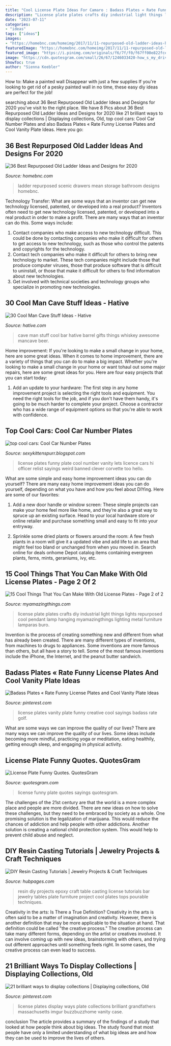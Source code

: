 ```yaml
---
title: "Cool License Plate Ideas For Camaro : Badass Plates « Rate Funny License Plates And Cool Vanity Plate Ideas"
description: "License plate plates crafts diy industrial light things lights repurposed cool pendant lamp hanging myamazingthings lighting metal furniture lamparas buro"
date: "2023-07-11"
categories:
- "ideas"
tags: ["ideas"]
images:
- "https://homebnc.com/homeimg/2017/11/11-repurposed-old-ladder-ideas-homebnc.jpg"
featuredImage: "https://homebnc.com/homeimg/2017/11/11-repurposed-old-ladder-ideas-homebnc.jpg"
featured_image: "https://i.pinimg.com/originals/f6/7f/f0/f67ff00e822fce159367d90ebf384a5e.jpg"
image: "https://cdn.quotesgram.com/small/26/67/1246033420-how_s_my_driving_540.jpg"
ShowToc: true
author: "Sienna Keebler"
---
```



How to: Make a painted wall Disappear with just a few supplies
If you're looking to get rid of a pesky painted wall in no time, these easy diy ideas are perfect for the job!

	

		
searching about 36 Best Repurposed Old Ladder Ideas and Designs for 2020 you've visit to the right place. We have 8 Pics about 36 Best Repurposed Old Ladder Ideas and Designs for 2020 like 21 brilliant ways to display collections | Displaying collections, Old, top cool cars: Cool Car Number Plates and also Badass Plates « Rate Funny License Plates and Cool Vanity Plate Ideas. Here you go:
		
    
## 36 Best Repurposed Old Ladder Ideas And Designs For 2020

<img loading=lazy src="https://homebnc.com/homeimg/2017/11/11-repurposed-old-ladder-ideas-homebnc.jpg" onerror="this.onerror=null;this.src='https://tse2.mm.bing.net/th?id=OIP.REYZZQsS67kTsPDyv054aQHaNK&amp;pid=15.1';" alt="36 Best Repurposed Old Ladder Ideas and Designs for 2020">

_Source: homebnc.com_

>ladder repurposed scenic drawers mean storage bathroom designs homebnc. 

	

Technology Transfer: What are some ways that an inventor can get new technology licensed, patented, or developed into a real product?
Inventors often need to get new technology licensed, patented, or developed into a real product in order to make a profit. There are many ways that an inventor can do this. Some ways include: 
1. Contact companies who make access to new technology difficult. This could be done by contacting companies who make it difficult for others to get access to new technology, such as those who control the patents and copyrights for the technology. 
2. Contact tech companies who make it difficult for others to bring new technology to market. These tech companies might include those that produce computer viruses, those that produce software that is difficult to uninstall, or those that make it difficult for others to find information about new technologies. 
3. Get involved with technical societies and technology groups who specialize in promoting new technologies.

    
## 30 Cool Man Cave Stuff Ideas - Hative

<img loading=lazy src="http://hative.com/wp-content/uploads/2015/06/man-cave-stuff/31-man-cave-stuff-ideas.jpg" onerror="this.onerror=null;this.src='https://tse1.mm.bing.net/th?id=OIP.sMPsCTLlDBK_hd4OrzZ9kgHaJ7&amp;pid=15.1';" alt="30 Cool Man Cave Stuff Ideas - Hative">

_Source: hative.com_

>cave man stuff cool bar hative barrel gifts things whiskey awesome mancave beer. 

	

Home improvement: If you're looking to make a small change in your home, here are some great ideas.
When it comes to home improvement, there are a variety of things that you can do to make a big impact. Whether you're looking to make a small change in your home or want tohaul out some major repairs, here are some great ideas for you. Here are four easy projects that you can start today:
1) Add an update to your hardware: The first step in any home improvement project is selecting the right tools and equipment. You need the right tools for the job, and if you don't have them handy, it's going to be much harder to complete your project. Choose a contractor who has a wide range of equipment options so that you're able to work with confidence.

    
## Top Cool Cars: Cool Car Number Plates

<img loading=lazy src="https://4.bp.blogspot.com/_gTJMEP-c2fo/ShvpCVQ9C4I/AAAAAAAAMlk/99-D39OyCMg/s640/Funny+License+Plate.jpg" onerror="this.onerror=null;this.src='https://tse4.mm.bing.net/th?id=OIP.hYLWMEL-drP44YMX1hIbigAAAA&amp;pid=15.1';" alt="top cool cars: Cool Car Number Plates">

_Source: sexykittenspurr.blogspot.com_

>license plates funny plate cool number vanity lets licence cars hi officer relist sayings weird banned clever corvette too hello. 

	

What are some simple and easy home improvement ideas you can do yourself?
There are many easy home improvement ideas you can do yourself, depending on what you have and how you feel about DIYing. Here are some of our favorites:
1. Add a new door handle or window screen: These simple projects can make your home feel more like home, and they’re also a great way to spruce up an existing surface. Head to your local hardware store or online retailer and purchase something small and easy to fit into your entryway.

2. Sprinkle some dried plants or flowers around the room: A few fresh plants in a room will give it a updated vibe and add life to an area that might feel too bland or unchanged from when you moved in. Search online for deals onhome Depot catalog items containing evergreen plants, ferns, mints, geraniums, ivy, etc.

    
## 15 Cool Things That You Can Make With Old License Plates - Page 2 Of 2

<img loading=lazy src="https://myamazingthings.com/wp-content/uploads/2017/05/license-plate-diy-6.jpg" onerror="this.onerror=null;this.src='https://tse4.mm.bing.net/th?id=OIP.YJX9a3rbUEJ2ciRaNUgtMAHaGq&amp;pid=15.1';" alt="15 Cool Things That You Can Make With Old License Plates - Page 2 of 2">

_Source: myamazingthings.com_

>license plate plates crafts diy industrial light things lights repurposed cool pendant lamp hanging myamazingthings lighting metal furniture lamparas buro. 

	

Invention is the process of creating something new and different from what has already been created. There are many different types of inventions, from machines to drugs to appliances. Some inventions are more famous than others, but all have a story to tell. Some of the most famous inventions include the iPhone, the Internet, and the peanut butter sandwich.

    
## Badass Plates « Rate Funny License Plates And Cool Vanity Plate Ideas

<img loading=lazy src="https://i.pinimg.com/736x/44/c0/6e/44c06e9e1cf137cd76159216141ff8ac--funny-license-plates-vanity-plate.jpg" onerror="this.onerror=null;this.src='https://tse3.mm.bing.net/th?id=OIP.UfZ5YTsrGdpTdafOCJKw5QHaHa&amp;pid=15.1';" alt="Badass Plates « Rate Funny License Plates and Cool Vanity Plate Ideas">

_Source: pinterest.com_

>license plates vanity plate funny creative cool sayings badass rate golf. 

	

What are some ways we can improve the quality of our lives?
There are many ways we can improve the quality of our lives. Some ideas include becoming more mindful, practicing yoga or meditation, eating healthily, getting enough sleep, and engaging in physical activity.

    
## License Plate Funny Quotes. QuotesGram

<img loading=lazy src="https://cdn.quotesgram.com/small/26/67/1246033420-how_s_my_driving_540.jpg" onerror="this.onerror=null;this.src='https://tse3.mm.bing.net/th?id=OIP.9bQI1yUK3fEHAKACPezP6gAAAA&amp;pid=15.1';" alt="License Plate Funny Quotes. QuotesGram">

_Source: quotesgram.com_

>license funny plate quotes sayings quotesgram. 

	

The challenges of the 21st century are that the world is a more complex place and people are more divided. There are new ideas on how to solve these challenges, but they need to be embraced by society as a whole. One promising solution is the legalization of marijuana. This would reduce the chances of addiction and help people with other addictions. Another solution is creating a national child protection system. This would help to prevent child abuse and neglect.

    
## DIY Resin Casting Tutorials | Jewelry Projects &amp; Craft Techniques

<img loading=lazy src="https://usercontent2.hubstatic.com/9745329_f520.jpg" onerror="this.onerror=null;this.src='https://tse3.mm.bing.net/th?id=OIP.t5twqD7wgqzZYlPc2t-HvgHaJ4&amp;pid=15.1';" alt="DIY Resin Casting Tutorials | Jewelry Projects &amp; Craft Techniques">

_Source: hubpages.com_

>resin diy projects epoxy craft table casting license tutorials bar jewelry tables plate furniture project cool plates tops pourable techniques. 

	

Creativity in the arts: Is There a True Definition?
Creativity in the arts is often said to be a matter of imagination and creativity. However, there is another definition that may be more applicable to the situation at hand. That definition could be called "the creative process." The creative process can take many different forms, depending on the artist or creatives involved. It can involve coming up with new ideas, brainstorming with others, and trying out different approaches until something feels right. In some cases, the creative process can even lead to success.

    
## 21 Brilliant Ways To Display Collections | Displaying Collections, Old

<img loading=lazy src="https://i.pinimg.com/originals/f6/7f/f0/f67ff00e822fce159367d90ebf384a5e.jpg" onerror="this.onerror=null;this.src='https://tse3.mm.bing.net/th?id=OIP.ygdRO_VWBOz201mvpw65ZwHaJ4&amp;pid=15.1';" alt="21 brilliant ways to display collections | Displaying collections, Old">

_Source: pinterest.com_

>license plates display ways plate collections brilliant grandfathers massachusetts imgur buzzbuzzhome vanity case. 

	

conclusion
The article provides a summary of the findings of a study that looked at how people think about big ideas. The study found that most people have only a limited understanding of what big ideas are and how they can be used to improve the lives of others.

